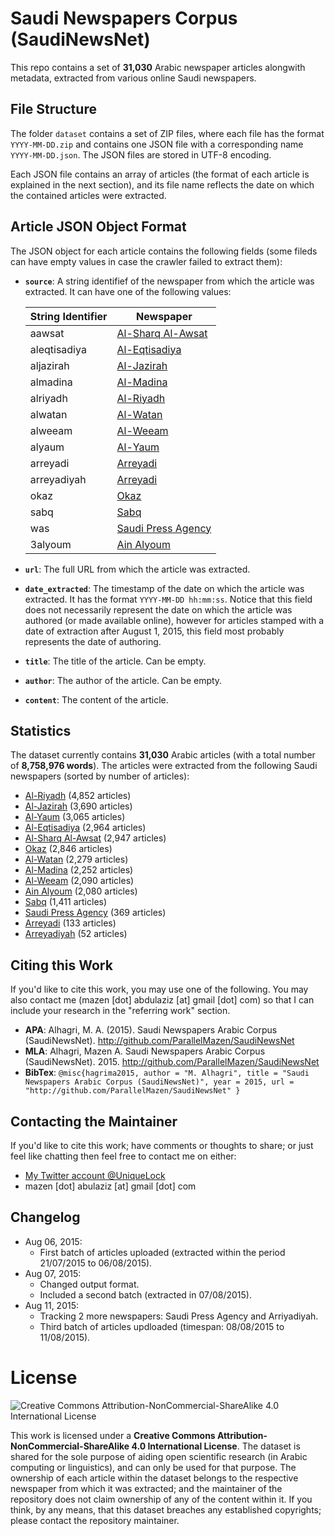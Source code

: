 # Saudi Newspapers Corpus (SaudiNewsNet)
This repo contains a set of **31,030** Arabic newspaper articles alongwith metadata, extracted from various online Saudi newspapers.

File Structure
--------------
The folder `dataset` contains a set of ZIP files, where each file has the format `YYYY-MM-DD.zip` and contains one JSON file with a corresponding name `YYYY-MM-DD.json`. The JSON files are stored in UTF-8 encoding.

Each JSON file contains an array of articles (the format of each article is explained in the next section), and its file name reflects the date on which the contained articles were extracted.

Article JSON Object Format
--------------------------
The JSON object for each article contains the following fields (some fileds can have empty values in case the crawler failed to extract them):

 - **`source`**: A string identifief of the newspaper from which the article was extracted. It can have one of the following values:

    | String Identifier  | Newspaper |
    | ------------------ | --------- |
    | aawsat | [Al-Sharq Al-Awsat](http://aawsat.com/) |
    | aleqtisadiya | [Al-Eqtisadiya](http://aleqt.com/) |
    | aljazirah | [Al-Jazirah](http://al-jazirah.com/) |
    | almadina | [Al-Madina](http://www.al-madina.com/) |
    | alriyadh | [Al-Riyadh](http://www.alriyadh.com/) |
    | alwatan | [Al-Watan](http://alwatan.com.sa/) |
    | alweeam | [Al-Weeam](http://alweeam.com.sa/) |
    | alyaum | [Al-Yaum](http://alyaum.com/)  |
    | arreyadi | [Arreyadi](http://www.arreyadi.com.sa/) |
    | arreyadiyah | [Arreyadi](http://www.arreyadiyah.com/) |
    | okaz | [Okaz](http://www.okaz.com.sa/) |
    | sabq | [Sabq](http://sabq.org/) |
    | was | [Saudi Press Agency](http://www.spa.gov.sa/) |
    | 3alyoum | [Ain Alyoum](http://3alyoum.com/) |

 - **`url`**: The full URL from which the article was extracted.
 - **`date_extracted`**: The timestamp of the date on which the article was extracted. It has the format `YYYY-MM-DD hh:mm:ss`. Notice that this field does not necessarily represent the date on which the article was authored (or made available online), however for articles stamped with a date of extraction after August 1, 2015, this field most probably represents the date of authoring.
 - **`title`**: The title of the article. Can be empty.
 - **`author`**: The author of the article. Can be empty.
 - **`content`**: The content of the article.

Statistics
----------
The dataset currently contains **31,030** Arabic articles (with a total number of **8,758,976 words**). The articles were extracted from the following Saudi newspapers (sorted by number of articles):

 - [Al-Riyadh](http://www.alriyadh.com/) (4,852 articles)
 - [Al-Jazirah](http://al-jazirah.com/) (3,690 articles)
 - [Al-Yaum](http://alyaum.com/) (3,065 articles)
 - [Al-Eqtisadiya](http://aleqt.com/) (2,964 articles)
 - [Al-Sharq Al-Awsat](http://aawsat.com/) (2,947 articles)
 - [Okaz](http://www.okaz.com.sa/) (2,846 articles)
 - [Al-Watan](http://alwatan.com.sa/) (2,279 articles)
 - [Al-Madina](http://www.al-madina.com/) (2,252 articles)
 - [Al-Weeam](http://alweeam.com.sa/) (2,090 articles)
 - [Ain Alyoum](http://3alyoum.com/) (2,080 articles)
 - [Sabq](http://sabq.org/) (1,411 articles)
 - [Saudi Press Agency](http://www.spa.gov.sa) (369 articles)
 - [Arreyadi](http://www.arreyadi.com.sa/) (133 articles)
 - [Arreyadiyah](http://www.arreyadiyah.com/) (52 articles)

Citing this Work
------------------
If you'd like to cite this work, you may use one of the following. You may also contact me (mazen [dot] abdulaziz [at] gmail [dot] com) so that I can include your research in the "referring work" section.

 - **APA**: Alhagri, M. A. (2015). Saudi Newspapers Arabic Corpus (SaudiNewsNet). http://github.com/ParallelMazen/SaudiNewsNet
 - **MLA**: Alhagri, Mazen A. Saudi Newspapers Arabic Corpus (SaudiNewsNet). 2015. http://github.com/ParallelMazen/SaudiNewsNet
 - **BibTex**: 
  `@misc{hagrima2015,
  author = "M. Alhagri",
  title = "Saudi Newspapers Arabic Corpus (SaudiNewsNet)",
  year = 2015,
  url = "http://github.com/ParallelMazen/SaudiNewsNet"
  }`

Contacting the Maintainer
-------------------------
If you'd like to cite this work; have comments or thoughts to share; or just feel like chatting then feel free to contact me on either:

 - [My Twitter account @UniqueLock](https://twitter.com/uniquelock)
 - mazen [dot] abulaziz [at] gmail [dot] com

Changelog
---------
 - Aug 06, 2015: 
   - First batch of articles uploaded (extracted within the period 21/07/2015 to 06/08/2015).
 - Aug 07, 2015:
   - Changed output format.
   - Included a second batch (extracted in 07/08/2015).
 - Aug 11, 2015:
   - Tracking 2 more newspapers: Saudi Press Agency and Arriyadiyah.
   - Third batch of articles updloaded (timespan: 08/08/2015 to 11/08/2015).

# License
![Creative Commons Attribution-NonCommercial-ShareAlike 4.0 International License](https://i.creativecommons.org/l/by-nc-sa/4.0/88x31.png)

This work is licensed under a **Creative Commons Attribution-NonCommercial-ShareAlike 4.0 International License**. The dataset is shared for the sole purpose of aiding open scientific research (in Arabic computing or linguistics), and can only be used for that purpose. The ownership of each article within the dataset belongs to the respective newspaper from which it was extracted; and the maintainer of the repository does not claim ownership of any of the content within it. If you think, by any means, that this dataset breaches any established copyrights; please contact the repository maintainer.




